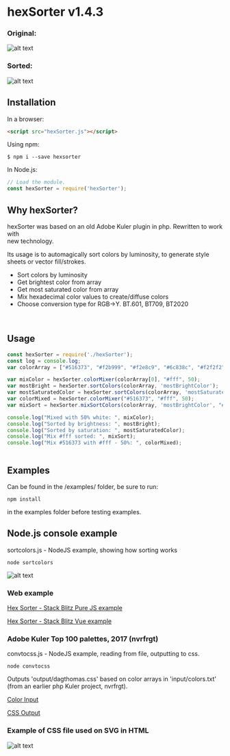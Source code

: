 # hexSorter v1.4.3

### Original:
![alt text](https://raw.githubusercontent.com/dagthomas/hexSorter/master/images/unsorted_hexSorter.png "Unsorted Color Array")

### Sorted:
![alt text](https://raw.githubusercontent.com/dagthomas/hexSorter/master/images/sorted_hexSorter.png "Sorted Color Array")

## Installation
In a browser:
```html
<script src="hexSorter.js"></script>
```

Using npm:
```shell
$ npm i --save hexsorter
```

In Node.js:
```js
// Load the module.
const hexSorter = require('hexSorter');
```

## Why hexSorter?

hexSorter was based on an old Adobe Kuler plugin in php. Rewritten to work with<br>
new technology.<br>

Its usage is to automagically sort colors by luminosity, to generate style<br>
sheets or vector fill/strokes.<br>

 * Sort colors by luminosity
 * Get brightest color from array
 * Get most saturated color from array
 * Mix hexadecimal color values to create/diffuse colors
 * Choose conversion type for RGB->Y. BT.601, BT709, BT2020
 <br>

## Usage
```js
const hexSorter = require('./hexSorter');
const log = console.log;
var colorArray = ["#516373", "#f2b999", "#f2e8c9", "#6c838c", "#f2f2f2"];

var mixColor = hexSorter.colorMixer(colorArray[0], "#fff", 50);
var mostBright = hexSorter.sortColors(colorArray, 'mostBrightColor');
var mostSaturatedColor = hexSorter.sortColors(colorArray, 'mostSaturatedColor');
var colorMixed = hexSorter.colorMixer("#516373", "#fff", 50);
var mixSort = hexSorter.mixSortColors(colorArray, 'mostBrightColor', "#fff", 50);

console.log("Mixed with 50% white: ", mixColor);
console.log("Sorted by brightness: ", mostBright);
console.log("Sorted by saturation: ", mostSaturatedColor);
console.log("Mix #fff sorted: ", mixSort);
console.log("Mix #516373 with #fff - 50%: ", colorMixed);



```
## Examples

Can be found in the /examples/ folder, be sure to run:

```shell
npm install
```

in the examples folder before testing examples.

## Node.js console example

sortcolors.js - NodeJS example, showing how sorting works
```shell
node sortcolors
```

![alt text](https://raw.githubusercontent.com/dagthomas/hexSorter/master/images/output_hexSorter.png "Sorted Color Array")


### Web example

[Hex Sorter - Stack Blitz Pure JS example](https://stackblitz.com/edit/hexsorter?file=index.js)

[Hex Sorter - Stack Blitz Vue example](https://stackblitz.com/edit/hexsorter-vue?file=index.js)


### Adobe Kuler Top 100 palettes, 2017 (nvrfrgt)

convtocss.js - NodeJS example, reading from file, outputting to css.

```shell
node convtocss
```

Outputs 'output/dagthomas.css' based on color arrays in 'input/colors.txt' (from an earlier php Kuler project, nvrfrgt).

[Color Input](https://github.com/dagthomas/hexSorter/blob/master/examples/input/colors.txt)

[CSS Output](https://github.com/dagthomas/hexSorter/blob/master/examples/output/dagthomas.css)

### Example of CSS file used on SVG in HTML
![alt text](https://raw.githubusercontent.com/dagthomas/hexSorter/master/images/example_hexSorter.png "Example of palette applied to SVG")


